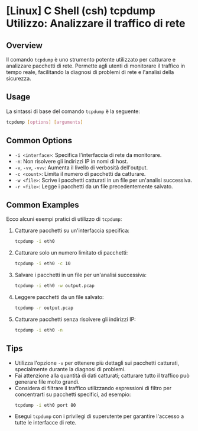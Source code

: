 # [Linux] C Shell (csh) tcpdump Utilizzo: Analizzare il traffico di rete

## Overview
Il comando `tcpdump` è uno strumento potente utilizzato per catturare e analizzare pacchetti di rete. Permette agli utenti di monitorare il traffico in tempo reale, facilitando la diagnosi di problemi di rete e l'analisi della sicurezza.

## Usage
La sintassi di base del comando `tcpdump` è la seguente:

```bash
tcpdump [options] [arguments]
```

## Common Options
- `-i <interface>`: Specifica l'interfaccia di rete da monitorare.
- `-n`: Non risolvere gli indirizzi IP in nomi di host.
- `-v`, `-vv`, `-vvv`: Aumenta il livello di verbosità dell'output.
- `-c <count>`: Limita il numero di pacchetti da catturare.
- `-w <file>`: Scrive i pacchetti catturati in un file per un'analisi successiva.
- `-r <file>`: Legge i pacchetti da un file precedentemente salvato.

## Common Examples
Ecco alcuni esempi pratici di utilizzo di `tcpdump`:

1. Catturare pacchetti su un'interfaccia specifica:
   ```bash
   tcpdump -i eth0
   ```

2. Catturare solo un numero limitato di pacchetti:
   ```bash
   tcpdump -i eth0 -c 10
   ```

3. Salvare i pacchetti in un file per un'analisi successiva:
   ```bash
   tcpdump -i eth0 -w output.pcap
   ```

4. Leggere pacchetti da un file salvato:
   ```bash
   tcpdump -r output.pcap
   ```

5. Catturare pacchetti senza risolvere gli indirizzi IP:
   ```bash
   tcpdump -i eth0 -n
   ```

## Tips
- Utilizza l'opzione `-v` per ottenere più dettagli sui pacchetti catturati, specialmente durante la diagnosi di problemi.
- Fai attenzione alla quantità di dati catturati; catturare tutto il traffico può generare file molto grandi.
- Considera di filtrare il traffico utilizzando espressioni di filtro per concentrarti su pacchetti specifici, ad esempio:
  ```bash
  tcpdump -i eth0 port 80
  ```
- Esegui `tcpdump` con i privilegi di superutente per garantire l'accesso a tutte le interfacce di rete.